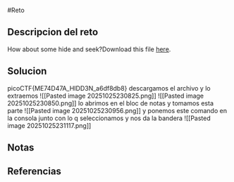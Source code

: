 #Reto 
## Descripcion del reto
How about some hide and seek?Download this file [here](https://artifacts.picoctf.net/c_titan/6/unknown.zip).
## Solucion
picoCTF{ME74D47A_HIDD3N_a6df8db8}
descargamos el archivo y lo extraemos
![[Pasted image 20251025230825.png]]
![[Pasted image 20251025230850.png]]
lo abrimos en el bloc de notas y tomamos esta parte
![[Pasted image 20251025230956.png]]
y ponemos este comando en la consola junto con lo q seleccionamos y nos da la bandera
![[Pasted image 20251025231117.png]]
## Notas

## Referencias
